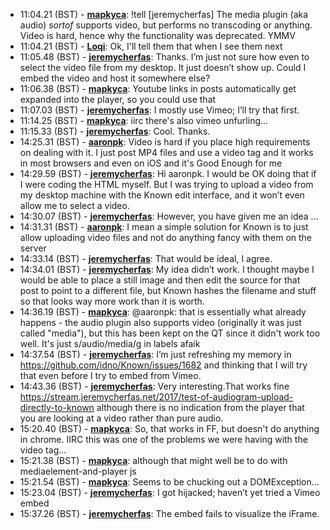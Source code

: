 * <a id="11:04.21">11:04.21 (BST)</a> - __[mapkyca](https://github.com/mapkyca)__: !tell [jeremycherfas] The media plugin (aka audio) *sortof* supports video, but performs no transcoding or anything. Video is hard, hence why the functionality was deprecated. YMMV
* <a id="11:04.21">11:04.21 (BST)</a> - __[Loqi](https://github.com/Loqi)__: Ok, I'll tell them that when I see them next
* <a id="11:05.48">11:05.48 (BST)</a> - __[jeremycherfas](https://github.com/jeremycherfas)__: Thanks. I’m just not sure how even to select the video file from my desktop. It just doesn’t show up. Could I embed the video and host it somewhere else?
* <a id="11:06.38">11:06.38 (BST)</a> - __[mapkyca](https://github.com/mapkyca)__: Youtube links in posts automatically get expanded into the player, so you could use that
* <a id="11:07.03">11:07.03 (BST)</a> - __[jeremycherfas](https://github.com/jeremycherfas)__: I mostly use Vimeo; I’ll try that first.
* <a id="11:14.25">11:14.25 (BST)</a> - __[mapkyca](https://github.com/mapkyca)__: iirc there's also vimeo unfurling...
* <a id="11:15.33">11:15.33 (BST)</a> - __[jeremycherfas](https://github.com/jeremycherfas)__: Cool. Thanks.
* <a id="14:25.31">14:25.31 (BST)</a> - __[aaronpk](https://github.com/aaronpk)__: Video is hard if you place high requirements on dealing with it. I just post MP4 files and use a video tag and it works in most browsers and even on iOS and it's Good Enough for me
* <a id="14:29.59">14:29.59 (BST)</a> - __[jeremycherfas](https://github.com/jeremycherfas)__: Hi aaronpk. I would be OK doing that if I were coding the HTML myself. But I was trying to upload a video from my desktop machine with the Known edit interface, and it won’t even allow me to select a video.
* <a id="14:30.07">14:30.07 (BST)</a> - __[jeremycherfas](https://github.com/jeremycherfas)__: However, you have given me an idea …
* <a id="14:31.31">14:31.31 (BST)</a> - __[aaronpk](https://github.com/aaronpk)__: I mean a simple solution for Known is to just allow uploading video files and not do anything fancy with them on the server
* <a id="14:33.14">14:33.14 (BST)</a> - __[jeremycherfas](https://github.com/jeremycherfas)__: That would be ideal, I agree.
* <a id="14:34.01">14:34.01 (BST)</a> - __[jeremycherfas](https://github.com/jeremycherfas)__: My idea didn’t work. I thought maybe I would be able to place a still image and then edit the source for that post to point to a different file, but Known hashes the filename and stuff so that looks way more work than it is worth.
* <a id="14:36.19">14:36.19 (BST)</a> - __[mapkyca](https://github.com/mapkyca)__: @aaronpk: that is essentially what already happens - the audio plugin also supports video (originally it was just called "media"), but this has been kept on the QT since it didn't work too well. It's just s/audio/media/g in labels afaik
* <a id="14:37.54">14:37.54 (BST)</a> - __[jeremycherfas](https://github.com/jeremycherfas)__: I’m just refreshing my memory in https://github.com/idno/Known/issues/1682 and thinking that I will try that even before I try to embed from Vimeo.
* <a id="14:43.36">14:43.36 (BST)</a> - __[jeremycherfas](https://github.com/jeremycherfas)__: Very interesting.That works fine https://stream.jeremycherfas.net/2017/test-of-audiogram-upload-directly-to-known although there is no indication from the player that you are looking at a video rather than pure audio.
* <a id="15:20.40">15:20.40 (BST)</a> - __[mapkyca](https://github.com/mapkyca)__: So, that works in FF, but doesn't do anything in chrome. IIRC this was one of the problems we were having with the video tag...
* <a id="15:21.38">15:21.38 (BST)</a> - __[mapkyca](https://github.com/mapkyca)__: although that might well be to do with mediaelement-and-player js
* <a id="15:21.54">15:21.54 (BST)</a> - __[mapkyca](https://github.com/mapkyca)__: Seems to be chucking out a DOMException...
* <a id="15:23.04">15:23.04 (BST)</a> - __[jeremycherfas](https://github.com/jeremycherfas)__: I got hijacked; haven’t yet tried a Vimeo embed
* <a id="15:37.26">15:37.26 (BST)</a> - __[jeremycherfas](https://github.com/jeremycherfas)__: The embed fails to visualize the iFrame.

